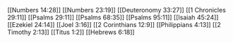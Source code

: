 [[Numbers 14:28]]
[[Numbers 23:19]]
[[Deuteronomy 33:27]]
[[1 Chronicles 29:11]]
[[Psalms 29:11]]
[[Psalms 68:35]]
[[Psalms 95:11]]
[[Isaiah 45:24]]
[[Ezekiel 24:14]]
[[Joel 3:16]]
[[2 Corinthians 12:9]]
[[Philippians 4:13]]
[[2 Timothy 2:13]]
[[Titus 1:2]]
[[Hebrews 6:18]]
